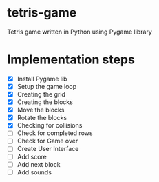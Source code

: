 # tetris-game
Tetris game written in Python using Pygame library

# Implementation steps
- [x] Install Pygame lib
- [x] Setup the game loop
- [x] Creating the grid
- [x] Creating the blocks
- [x] Move the blocks
- [x] Rotate the blocks
- [x] Checking for collisions
- [ ] Check for completed rows
- [ ] Check for Game over
- [ ] Create User Interface
- [ ] Add score
- [ ] Add next block
- [ ] Add sounds
